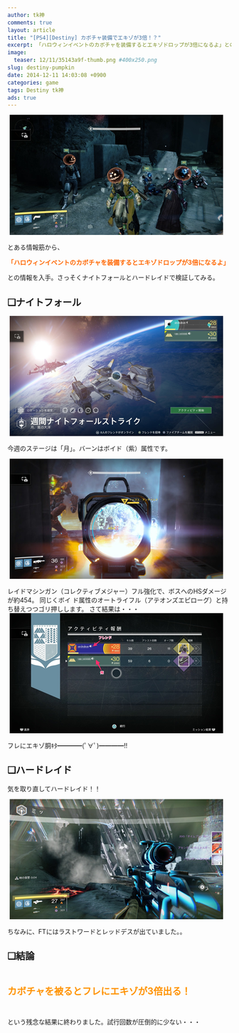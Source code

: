 ```yaml
---
author: tk神
comments: true
layout: article
title: "[PS4][Destiny] カボチャ装備でエキゾが3倍！？"
excerpt: 「ハロウィンイベントのカボチャを装備するとエキゾドロップが3倍になるよ」との情報を入手。さっそくナイトフォールとハードレイドで検証してみる。
image:
  teaser: 12/11/35143a9f-thumb.png #400x250.png
slug: destiny-pumpkin
date: 2014-12-11 14:03:08 +0900
categories: game
tags: Destiny tk神
ads: true
---
```


<!-- more -->

<a  href="/images/12/11/35143a9f.png" title="1" target="_blank"><img  src="/images/12/11/35143a9f-s.png" width="480" height="270" border="0" alt="1" hspace="5" class="pict"></a><br />
<p>とある情報筋から、</p>
<p><span  style="color: rgb(255, 102, 0);"><strong>「ハロウィンイベントのカボチャを装備するとエキゾドロップが3倍になるよ」</strong></span></p>
<p>との情報を入手。さっそくナイトフォールとハードレイドで検証してみる。</p>
<!--more-->
<p><!-- more --></p>
<h2><strong>❏ナイトフォール</strong></h2>
<a  href="/images/12/11/8eb9fd41.png" title="2" target="_blank"><img  src="/images/12/11/8eb9fd41-s.png" width="480" height="270" border="0" alt="2" hspace="5" class="pict"></a><br />
<p>今週のステージは「月」。バーンはボイド（紫）属性です。</p>
<a  href="/images/12/11/5b249b2b.jpg" title="3" target="_blank"><img  src="/images/12/11/5b249b2b-s.jpg" width="480" height="270" border="0" alt="3" hspace="5" class="pict"></a><br />
<p>レイドマシンガン（コレクティブメジャー）フル強化で、ボスへのHSダメージが約454。 同じくボイ
ド属性のオートライフル（アテオンズエピローグ）と持ち替えつつゴリ押しします。 さて結果は・・・
<a  href="/images/12/11/c08f8168.png" title="4" target="_blank">
<img  src="/images/12/11/c08f8168-s.png" width="480" height="270" border="0" alt="4" hspace="5" class="pict"></a><br />
</p>フレにエキゾ胴ｷﾀ━━━━(ﾟ∀ﾟ)━━━━!!<br />
<h2><strong>❏ハードレイド</strong></h2>
<p>気を取り直してハードレイド！！</p>
<a  href="/images/12/11/533dc12d.jpg" title="5" target="_blank"><img  src="/images/12/11/533dc12d-s.jpg" width="480" height="270" border="0" alt="5" hspace="5" class="pict"></a><br />
<p>ちなみに、FTにはラストワードとレッドデスが出ていました。。</p>
<h2><strong>❏結論</strong></h2>
<p>&nbsp;</p>
<p><span  style="font-size: 150%;"><strong><span  style="color: rgb(255, 147, 0);">カボチャを被るとフレにエキゾが3倍出る！</span></strong></span></p>
<p>&nbsp;</p>
<p>という残念な結果に終わりました。試行回数が圧倒的に少ない・・・</p>
